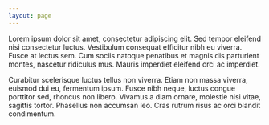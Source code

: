 ```yaml
---
layout: page
---
```


Lorem ipsum dolor sit amet, consectetur adipiscing elit. Sed tempor eleifend nisi consectetur luctus. Vestibulum consequat efficitur nibh eu viverra. Fusce at lectus sem. Cum sociis natoque penatibus et magnis dis parturient montes, nascetur ridiculus mus. Mauris imperdiet eleifend orci ac imperdiet. 

Curabitur scelerisque luctus tellus non viverra. Etiam non massa viverra, euismod dui eu, fermentum ipsum. Fusce nibh neque, luctus congue porttitor sed, rhoncus non libero. Vivamus a diam ornare, molestie nisi vitae, sagittis tortor. Phasellus non accumsan leo. Cras rutrum risus ac orci blandit condimentum.